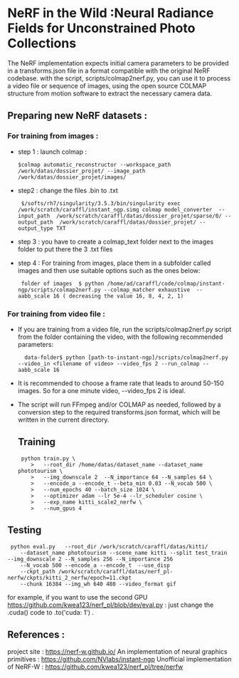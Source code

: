 # NeRF in the Wild :Neural Radiance Fields for Unconstrained Photo Collections

The NeRF implementation expects initial camera parameters to be provided in a transforms.json file in a format compatible with the original NeRF codebase. with the script, scripts/colmap2nerf.py, you can use it to process a video file or sequence of images, using the open source COLMAP structure from motion software to extract the necessary camera data.

##  Preparing new NeRF datasets :
### For training from images : 
- step 1  : launch colmap :  
      
      $colmap automatic_reconstructor --workspace_path /work/datas/dossier_projet/ --image_path /work/datas/dossier_projet/images/

- step2 : change the files .bin to .txt 
               
       $/softs/rh7/singularity/3.5.3/bin/singularity exec /work/scratch/caraffl/instant_ngp.simg colmap model_converter  --input_path  /work/scratch/caraffl/datas/dossier_projet/sparse/0/ --output_path  /work/scratch/caraffl/datas/dossier_projet/ --output_type TXT

- step 3  : you have to create a colmap_text folder next to the images folder to put there the 3 .txt files

- step 4  : For training from images, place them in a subfolder called images and then use suitable options such as the ones below:
       
       folder of images  $ python /home/ad/caraffl/code/colmap/instant-ngp/scripts/colmap2nerf.py --colmap_matcher exhaustive  --aabb_scale 16 ( decreasing the value 16, 8, 4, 2, 1)

### For training from video file : 


- If you are training from a video file, run the scripts/colmap2nerf.py script from the folder containing the video, with the following recommended parameters:

        data-folder$ python [path-to-instant-ngp]/scripts/colmap2nerf.py --video_in <filename of video> --video_fps 2 --run_colmap --aabb_scale 16

- It is recommended to choose a frame rate that leads to around 50-150 images. So for a one minute video, --video_fps 2 is ideal.
  
- The script will run FFmpeg and/or COLMAP as needed, followed by a conversion step to the required transforms.json format, which will be written in the current directory.
  
  ## Training
  
       python train.py \
          >   --root_dir /home/datas/dataset_name --dataset_name phototourism \
          >   --img_downscale 2  --N_importance 64 --N_samples 64 \
          >   --encode_a --encode_t --beta_min 0.03 --N_vocab 500 \
          >   --num_epochs 40 --batch_size 1024 \
          >   --optimizer adam --lr 5e-4 --lr_scheduler cosine \
          >   --exp_name kitti_scale2_nerfw \
          >   --num_gpus 4



## Testing

     python eval.py   --root_dir /work/scratch/caraffl/datas/kitti/ 
        --dataset_name phototourism --scene_name kitti --split test_train --img_downscale 2 --N_samples 256 --N_importance 256  
        --N_vocab 500 --encode_a --encode_t  --use_disp 
        --ckpt_path /work/scratch/caraffl/datas/nerf_pl-nerfw/ckpts/kitti_2_nerfw/epoch=11.ckpt
        --chunk 16384 --img_wh 640 480 --video_format gif

for example, if you want to use the second GPU
https://github.com/kwea123/nerf_pl/blob/dev/eval.py : just change the .cuda() code to .to('cuda: 1') .
  
## References :
project site : https://nerf-w.github.io/
An implementation of neural graphics primitives : https://github.com/NVlabs/instant-ngp
Unofficial implementation of NeRF-W : https://github.com/kwea123/nerf_pl/tree/nerfw
